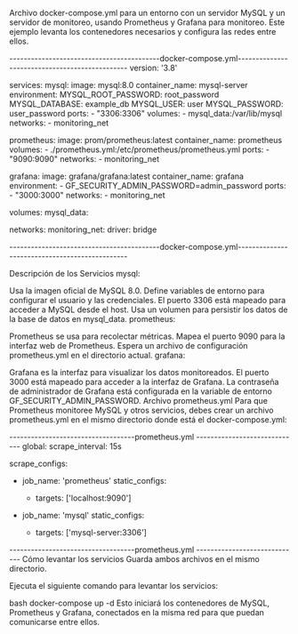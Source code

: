 Archivo docker-compose.yml para un entorno con un servidor MySQL y un servidor de monitoreo, usando Prometheus y Grafana para monitoreo. 
Este ejemplo levanta los contenedores necesarios y configura las redes entre ellos.

------------------------------------------docker-compose.yml-----------------------------------------------
version: '3.8'

services:
  mysql:
    image: mysql:8.0
    container_name: mysql-server
    environment:
      MYSQL_ROOT_PASSWORD: root_password
      MYSQL_DATABASE: example_db
      MYSQL_USER: user
      MYSQL_PASSWORD: user_password
    ports:
      - "3306:3306"
    volumes:
      - mysql_data:/var/lib/mysql
    networks:
      - monitoring_net

  prometheus:
    image: prom/prometheus:latest
    container_name: prometheus
    volumes:
      - ./prometheus.yml:/etc/prometheus/prometheus.yml
    ports:
      - "9090:9090"
    networks:
      - monitoring_net

  grafana:
    image: grafana/grafana:latest
    container_name: grafana
    environment:
      - GF_SECURITY_ADMIN_PASSWORD=admin_password
    ports:
      - "3000:3000"
    networks:
      - monitoring_net

volumes:
  mysql_data:

networks:
  monitoring_net:
    driver: bridge

------------------------------------------docker-compose.yml-----------------------------------------------

Descripción de los Servicios
mysql:

Usa la imagen oficial de MySQL 8.0.
Define variables de entorno para configurar el usuario y las credenciales.
El puerto 3306 está mapeado para acceder a MySQL desde el host.
Usa un volumen para persistir los datos de la base de datos en mysql_data.
prometheus:

Prometheus se usa para recolectar métricas.
Mapea el puerto 9090 para la interfaz web de Prometheus.
Espera un archivo de configuración prometheus.yml en el directorio actual.
grafana:

Grafana es la interfaz para visualizar los datos monitoreados.
El puerto 3000 está mapeado para acceder a la interfaz de Grafana.
La contraseña de administrador de Grafana está configurada en la variable de entorno GF_SECURITY_ADMIN_PASSWORD.
Archivo prometheus.yml
Para que Prometheus monitoree MySQL y otros servicios, debes crear un archivo prometheus.yml en el mismo directorio donde está el docker-compose.yml:


-----------------------------------prometheus.yml -----------------------------
global:
  scrape_interval: 15s

scrape_configs:
  - job_name: 'prometheus'
    static_configs:
      - targets: ['localhost:9090']

  - job_name: 'mysql'
    static_configs:
      - targets: ['mysql-server:3306']

-----------------------------------prometheus.yml -----------------------------
Cómo levantar los servicios
Guarda ambos archivos en el mismo directorio.

Ejecuta el siguiente comando para levantar los servicios:

bash
docker-compose up -d
Esto iniciará los contenedores de MySQL, Prometheus y Grafana, conectados en la misma red para que puedan comunicarse entre ellos.
